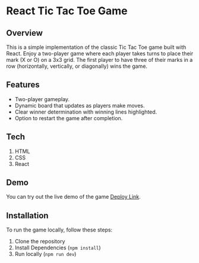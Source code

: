 # React Tic Tac Toe Game

## Overview

This is a simple implementation of the classic Tic Tac Toe game built with React. Enjoy a two-player game where each player takes turns to place their mark (X or O) on a 3x3 grid. The first player to have three of their marks in a row (horizontally, vertically, or diagonally) wins the game.

## Features

- Two-player gameplay.
- Dynamic board that updates as players make moves.
- Clear winner determination with winning lines highlighted.
- Option to restart the game after completion.

## Tech
1. HTML 
2. CSS
3. React

## Demo

You can try out the live demo of the game [Deploy Link](https://tictactoe-game-online.netlify.app/).

## Installation

To run the game locally, follow these steps:

1. Clone the repository
2. Install Dependencies (`npm install`)
3. Run locally (`npm run dev`)
